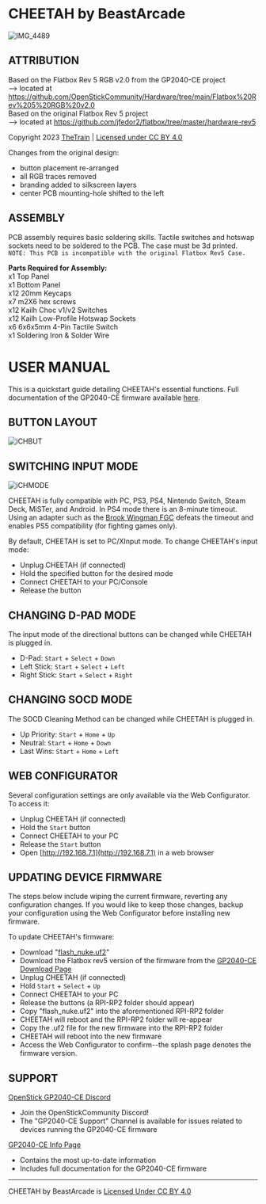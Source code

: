 # CHEETAH by BeastArcade
<!--- ![CHEETAH-PCB](https://github.com/BeastArcade/CHEETAH-PCB/assets/154543056/13a7204f-3eac-46a2-8cd5-157adc7fb6a6) --->
![IMG_4489](https://github.com/BeastArcade/CHEETAH/assets/154543056/9bc6f27e-f071-4bfb-af0f-2f694396aa20)

## ATTRIBUTION
Based on the Flatbox Rev 5 RGB v2.0 from the GP2040-CE project <br>
--> located at https://github.com/OpenStickCommunity/Hardware/tree/main/Flatbox%20Rev%205%20RGB%20v2.0<br>
Based on the original Flatbox Rev 5 project<br>
--> located at https://github.com/jfedor2/flatbox/tree/master/hardware-rev5

Copyright 2023 [TheTrain](https://github.com/TheTrainGoes) | [Licensed under CC BY 4.0](https://creativecommons.org/licenses/by/4.0/)

Changes from the original design:
- button placement re-arranged
- all RGB traces removed
- branding added to silkscreen layers
- center PCB mounting-hole shifted to the left

## ASSEMBLY
PCB assembly requires basic soldering skills.  Tactile switches and hotswap sockets need to be soldered to the PCB.  The case must be 3d printed. <br>
`NOTE: This PCB is incompatible with the original Flatbox Rev5 Case.`

**Parts Required for Assembly:**<br>
x1 Top Panel<br>
x1 Bottom Panel<br>
x12 20mm Keycaps<br>
x7 m2X6 hex screws<br>
x12 Kailh Choc v1/v2 Switches<br>
x12 Kailh Low-Profile Hotswap Sockets<br>
x6 6x6x5mm 4-Pin Tactile Switch<br>
x1 Soldering Iron & Solder Wire<br>

# USER MANUAL
This is a quickstart guide detailing CHEETAH's essential functions. Full documentation of the GP2040-CE firmware available [here](https://gp2040-ce.info/introduction/).

## BUTTON LAYOUT
![iCHBUT](https://github.com/BeastArcade/CHEETAH-PCB/assets/154543056/5cc47d19-68b1-449c-9ab9-a505c6b346e7)

## SWITCHING INPUT MODE
![iCHMODE](https://github.com/BeastArcade/CHEETAH-PCB/assets/154543056/f7a1ef5e-56fe-4a2b-9531-0dac8add8936)

CHEETAH is fully compatible with PC, PS3, PS4, Nintendo Switch, Steam Deck, MiSTer, and Android. In PS4 mode there is an 8-minute timeout. Using an adapter such as the [Brook Wingman FGC](https://www.brookaccessory.com/products/wingmanfgc/index.html) defeats the timeout and enables PS5 compatibility (for fighting games only).

By default, CHEETAH is set to PC/XInput mode. To change CHEETAH's input mode:

- Unplug CHEETAH (if connected)
- Hold the specified button for the desired mode
- Connect CHEETAH to your PC/Console
- Release the button

## CHANGING D-PAD MODE
The input mode of the directional buttons can be changed while CHEETAH is plugged in.

- D-Pad: `Start` + `Select` + `Down`
- Left Stick: `Start` + `Select` + `Left`
- Right Stick: `Start` + `Select` + `Right`

## CHANGING SOCD MODE
The SOCD Cleaning Method can be changed while CHEETAH is plugged in.

- Up Priority: `Start` + `Home` + `Up`
- Neutral: `Start` + `Home` + `Down`
- Last Wins: `Start` + `Home` + `Left`

## WEB CONFIGURATOR
Several configuration settings are only available via the Web Configurator. To access it:

- Unplug CHEETAH (if connected)
- Hold the `Start` button
- Connect CHEETAH to your PC
- Release the `Start` button
- Open [http://192.168.7.1](http://192.168.7.1) in a web browser

## UPDATING DEVICE FIRMWARE
The steps below include wiping the current firmware, reverting any configuration changes. If you would like to keep those changes, backup your configuration using the Web Configurator before installing new firmware.

To update CHEETAH's firmware:

- Download "[flash_nuke.uf2](https://github.com/dwelch67/raspberrypi-pico/blob/main/flash_nuke.uf2)"
- Download the Flatbox rev5 version of the firmware from the [GP2040-CE Download Page](https://gp2040-ce.info/downloads/download-page/)
- Unplug CHEETAH (if connected)
- Hold `Start` + `Select` + `Up`
- Connect CHEETAH to your PC
- Release the buttons (a RPI-RP2 folder should appear)
- Copy "flash_nuke.uf2" into the aforementioned RPI-RP2 folder
- CHEETAH will reboot and the RPI-RP2 folder will re-appear
- Copy the .uf2 file for the new firmware into the RPI-RP2 folder
- CHEETAH will reboot into the new firmware
- Access the Web Configurator to confirm--the splash page denotes the firmware version.

## SUPPORT
[OpenStick GP2040-CE Discord](https://discord.gg/k2pxhke7q8) <br>
- Join the OpenStickCommunity Discord!
- The "GP2040-CE Support" Channel is available for issues related to devices running the GP2040-CE firmware

[GP2040-CE Info Page](https://gp2040-ce.info/)<br>
- Contains the most up-to-date information
- Includes full documentation for the GP2040-CE firmware

---

CHEETAH by BeastArcade is [Licensed Under CC BY 4.0](https://creativecommons.org/licenses/by/4.0/)

